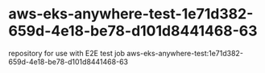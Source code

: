 # aws-eks-anywhere-test-1e71d382-659d-4e18-be78-d101d8441468-63
repository for use with E2E test job aws-eks-anywhere-test:1e71d382-659d-4e18-be78-d101d8441468-63
